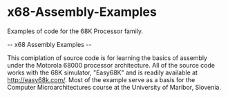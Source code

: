 # x68-Assembly-Examples
Examples of code for the 68K Processor family.


-- x68 Assembly Examples --

This comiplation of source code is for learning the basics of assembly under the Motorola 68000 processor architecture.
All of the source code works with the 68K simulator, "Easy68K" and is readily available at http://easy68k.com/.
Most of the example serve as a basis for the Computer Microarchitectures course at the University of Maribor, Slovenia.
